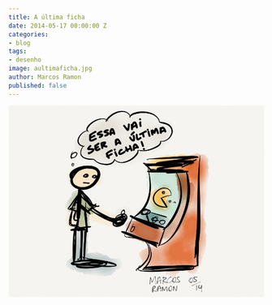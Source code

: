 ```yaml
---
title: A última ficha
date: 2014-05-17 00:00:00 Z
categories:
- blog
tags:
- desenho
image: aultimaficha.jpg
author: Marcos Ramon
published: false
---
```


<img src="/assets/images/aultimaficha.jpg">

